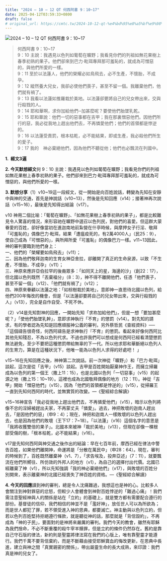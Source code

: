 ```yaml
---
title: "2024 – 10 – 12 QT 何西阿書 9：10~17"
date: 2025-04-12T03:59:33+0800
draft: false
# original_url: https://cmtc.tw/2024-10-12-qt-%e4%bd%95%e8%a5%bf%e9%98%bf%e6%9b%b8-9%ef%bc%9a1017
---
```


![2024 – 10 – 12 QT 何西阿書 9：10~17](/images/qt.jpg  "2024 – 10 – 12 QT 何西阿書 9：10~17")

> 何西阿書 9：10~17  
> 9：10 主說：我遇見以色列如葡萄在曠野；我看見你們的列祖如無花果樹上春季初熟的果子。他們卻來到巴力‧毗珥專拜那可羞恥的，就成為可憎惡的，與他們所愛的一樣。  
> 9：11 至於以法蓮人，他們的榮耀必如鳥飛去，必不生產，不懷胎，不成孕。  
> 9：12 縱然養大兒女，我卻必使他們喪子，甚至不留一個。我離棄他們，他們就有禍了。  
> 9：13 我看以法蓮如推羅栽於美地。以法蓮卻要將自己的兒女帶出來，交與行殺戮的人。  
> 9：14 耶和華啊，求你加給他們─加甚麼呢？要使他們胎墜乳乾。  
> 9：15 耶和華說：他們一切的惡事都在吉甲；我在那裏憎惡他們。因他們所行的惡，我必從我地上趕出他們去，不再憐愛他們；他們的首領都是悖逆的。  
> 9：16 以法蓮受責罰，根本枯乾，必不能結果，即或生產，我必殺他們所生的愛子。  
> 9：17 我的　神必棄絕他們，因為他們不聽從他；他們也必飄流在列國中。

**1.  經文3遍**

**2. 今天默想經文**何 9：10 主說：我遇見以色列如葡萄在曠野；我看見你們的列祖如無花果樹上春季初熟的果子。他們卻來到巴力‧毗珥專拜那可羞恥的，就成為可憎惡的，與他們所愛的一樣。

**3. 默想分享**（1）v10~19這一段經文，從一開始是向百姓說話，轉變為先知在安靜中與神的交通，首先是神說話（v10~13），然後是先知回應（v14）；接著神再次說話（v15~16），最後是先知得出結論（v17）。

v10 神用二個比喻：「葡萄在曠野」、「如無花果樹上春季初熟的果子」，都是比較難見令人驚喜的情況，來形容祂在曠野中選召以色列民，對他們的喜愛。但這群大蒙眷愛的百姓，卻好像當初在進迦南地前紮營在什亭時候，與摩押女子行淫、敬拜「可羞恥的」偶像巴力·毗珥，結果「遭瘟疫死的，有2萬4000人」（民25：9），使自己成為「可憎惡的」，與所拜所愛「可羞恥」的偶像巴力一樣。v11~13因此，神的審判要臨到他們身上：  
一、他們的「榮耀要如鳥飛去」（v11）；  
二、因為他們敬拜迦南的生育女神亞舍拉，卻離開了真正的生命泉源，以致「不生產，不懷胎，不成孕」（v11）；  
三、神原來應許亞伯拉罕的後裔眾多：「如同天上的星，海邊的沙」（創22：17），但北國以色列既然「丟棄福分」（8：3），神不得不離開他們，任憑「他們喪子，甚至不留一個」（v12）、「他們就有禍了」（v12）；  
四、神原來眷顧以法蓮之地：「如棕樹栽於美地」，意即神一直恩待北國以色列，給他們200年悔改的機會，但是「以法蓮卻要將自己的兒女帶出來，交與行殺戮的人」（v13），完全是自作自受、不死不休。

（2）v14是先知對神的回應，一開始先知「求祢加給他們」，但是一想「要加甚麼呢？」「使他們胎墜乳幹」，意即求神執行「不育」的懲罰（v14）。對先知的請求，有的學者認為先知是回應順服神公義的審判，另外蔡哲民《查經資料》──「這個禱告很奇怪，何西阿禱告是求神執行『不育』的懲罰。看起來好像何西阿比其他先知殘忍，不為以色列代求。不過也許我們可以想成是何西阿已經看清楚懲罰無法避免，至少不要把這種懲罰帶給無辜的下一代。所以他求耶和華斷絕以色列人的生育力，算是在這種狀況下，他唯一能為以色列人求得的好處吧！ 」

v15~16在先知回應之後，神神第二次說話。前一次神從「曠野」）和「巴力·毗珥」談起，這次是從「吉甲」（v15）談起。吉甲是百姓開始厭棄神作王，而擁立掃羅成為以色列的第一個王（撒上11：15），也是北國以色列「一切惡事」（v15）的起源之地（撒上15：10~19）。這裡也成為北國敬拜偶像的地方（12：11）。神從「吉甲」開始「憎惡他們」（v15），因為「他們的首領都是悖逆的」（v15），從掃羅王一直到先知何西阿的時代，並無實質的改變。—《聖經綜合解讀》

v15~16神宣告「我必從我地上趕出他們去，不再憐愛他們」（v15），暗示以色列將像不忠的淫婦被趕出夫家，不再蒙丈夫「憐愛」。過去，神把敗壞的迦南人趕出去，「是因他們的惡」（申9：4）；現在，神把和迦南人一樣敗壞的以色列人趕出去，也是因為他們的敗壞（王下17：7~18）。「以法蓮」（v16）這個名字的意思是「我將收獲雙倍的果子」。北國本來被神「栽於美地」（v13），但現在卻像一棵根部受傷的樹，「根本枯乾，必不能結果」（v16）。

v17是先知何西阿與神交通之後作出的結論：早在七百年前，摩西已經在律法中警告百姓，如果他們離開神，命運將是「分散在萬民中」（申28：64）。現在，審判的時候到了，百姓既然離棄神（v1、7），「求告埃及，投奔亞述」（7：11），就要飄流在他們所嚮往、所仿效的外邦人的地方（v1），為自己的選擇付出代價。北國已經離棄了神（v1），所以先知強調「我的神必棄絕他們」（v17），與敗壞的百姓分別開來，表示離棄神的北國已經喪失了神百姓的資格。—《聖經綜合解讀》

**4. 今天的回應**讀到神的審判，總是令人沈痛難過，我想這也是神的心。比較多人會關注到神對罪惡的忿怒，但較少人會體會到神對百姓悖逆的「難過心痛」！我們需注意聖經神與人的關係是站在「立約」的基礎上，就是雙方都有需要配合遵行的部份。基督徒的信仰，我們相信的神並不是「濫好神」，放任世人可以為所欲為；而是世人都犯了罪，若不領受進入神的恩典，都要滅亡。神主動與以色列立約，但若以色列百姓堅持拒絕遵行條款，就是聽從神的話，那麼就是「背信毀約」，不再成為「神的子民」，要面對的是神將來嚴厲的審判。我們今天的教會，雖然有耶穌為我們捨命，不必不斷重覆的殺牛宰羊贖罪，但是立約的條件仍然存在。舊約是靠自己守石版的律法，新約則是聖靈將律法寫在我們的心版上，唯有靠聖靈才能遵行。我們千萬不要背信棄約，而是不斷藉由接受耶穌寶血的悔改更新，在恩典中長進，建立與神之間「真實親密的關係」，帶出屬靈生命的長大成熟，來印證：我們真是神的兒女了。